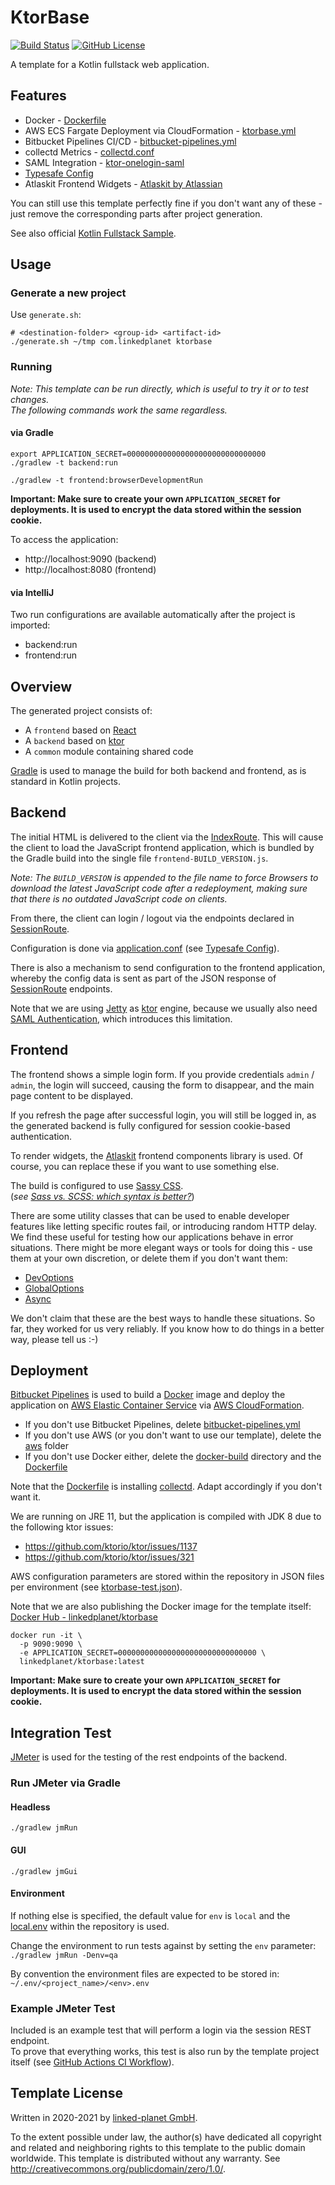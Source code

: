 # KtorBase
[![Build Status](https://github.com/linked-planet/ktorbase/workflows/CI%20Pipeline/badge.svg)](https://github.com/linked-planet/ktorbase/actions/workflows/ci.yml)
[![GitHub License](https://img.shields.io/badge/license-CC0%201.0%20Universal-blue.svg?style=flat)](https://creativecommons.org/publicdomain/zero/1.0/legalcode)

A template for a Kotlin fullstack web application.


## Features
- Docker - [Dockerfile](Dockerfile)
- AWS ECS Fargate Deployment via CloudFormation - [ktorbase.yml](aws/templates/ktorbase.yml)
- Bitbucket Pipelines CI/CD - [bitbucket-pipelines.yml](bitbucket-pipelines.yml)
- collectd Metrics - [collectd.conf](docker-build/collectd.conf)
- SAML Integration - [ktor-onelogin-saml][ktor-onelogin-saml]
- [Typesafe Config][tsconfig]
- Atlaskit Frontend Widgets - [Atlaskit by Atlassian][atlaskit]

You can still use this template perfectly fine if you don't want any of these - just remove the corresponding parts
after project generation.

See also official [Kotlin Fullstack Sample][kotlin-fullstack-sample].


## Usage

### Generate a new project
Use `generate.sh`:
```
# <destination-folder> <group-id> <artifact-id>
./generate.sh ~/tmp com.linkedplanet ktorbase
```

### Running
*Note: This template can be run directly, which is useful to try it or to
test changes.  
The following commands work the same regardless.*

#### via Gradle
```
export APPLICATION_SECRET=0000000000000000000000000000000
./gradlew -t backend:run
```
```
./gradlew -t frontend:browserDevelopmentRun
```
**Important: Make sure to create your own `APPLICATION_SECRET` for deployments.
It is used to encrypt the data stored within the session cookie.**

To access the application:
- http://localhost:9090 (backend)
- http://localhost:8080 (frontend)

#### via IntelliJ
Two run configurations are available automatically after the project is imported:
- backend:run
- frontend:run


## Overview
The generated project consists of:

- A `frontend` based on [React][react]
- A `backend` based on [ktor][ktor]
- A `common` module containing shared code

[Gradle][gradle] is used to manage the build for both backend and frontend,
as is standard in Kotlin projects.


## Backend
The initial HTML is delivered to the client via the
[IndexRoute](backend/src/main/kotlin/com/linkedplanet/ktorbase/routes/IndexRoute.kt).
This will cause the client to load the JavaScript frontend
application, which is bundled by the Gradle build into the single
file `frontend-BUILD_VERSION.js`.

*Note: The `BUILD_VERSION` is appended to the file name to force
Browsers to download the latest JavaScript code after a redeployment,
making sure that there is no outdated JavaScript code on clients.*

From there, the client can login / logout via the endpoints declared
in [SessionRoute](backend/src/main/kotlin/com/linkedplanet/ktorbase/routes/SessionRoute.kt).

Configuration is done via [application.conf](backend/src/main/resources/application.conf)
(see [Typesafe Config][tsconfig]).

There is also a mechanism to send configuration to the frontend
application, whereby the config data is sent as part of the JSON
response of [SessionRoute](backend/src/main/kotlin/com/linkedplanet/ktorbase/routes/SessionRoute.kt)
endpoints.

Note that we are using [Jetty][jetty] as [ktor][ktor] engine, because we usually also
need [SAML Authentication][ktor-onelogin-saml], which introduces this
limitation.


## Frontend
The frontend shows a simple login form. If you provide credentials
`admin` / `admin`, the login will succeed, causing the form to
disappear, and the main page content to be displayed.

If you refresh the page after successful login, you will still be
logged in, as the generated backend is fully configured for
session cookie-based authentication.

To render widgets, the [Atlaskit][atlaskit] frontend
components library is used. Of course, you can replace these if you
want to use something else.

The build is configured to use [Sassy CSS][sass].  
(*see [Sass vs. SCSS: which syntax is better?][sassy-vs-scss]*)

There are some utility classes
that can be used to enable developer features like letting specific
routes fail, or introducing random HTTP delay. We find these
useful for testing how our applications behave in error situations.
There might be more elegant ways or tools for doing this - use them
at your own discretion, or delete them if you don't want them:
- [DevOptions](frontend/src/main/kotlin/com/linkedplanet/ktorbase/DevOptions.kt)
- [GlobalOptions](frontend/src/main/kotlin/com/linkedplanet/ktorbase/GlobalOptions.kt)
- [Async](frontend/src/main/kotlin/com/linkedplanet/ktorbase/util/Async.kt)

We don't claim that these are the best ways to handle these situations. So far,
they worked for us very reliably. If you know how to do things in a better way,
please tell us :-)


## Deployment
[Bitbucket Pipelines][bitbucket-pipelines] is used to build a
[Docker][docker] image and deploy the application on
[AWS Elastic Container Service][aws-ecs] via [AWS CloudFormation][aws-cloudformation].

- If you don't use Bitbucket Pipelines, delete [bitbucket-pipelines.yml](bitbucket-pipelines.yml)
- If you don't use AWS (or you don't want to use our template), delete
  the [aws](aws) folder
- If you don't use Docker either, delete the [docker-build](docker-build) directory
  and the [Dockerfile](Dockerfile)

Note that the [Dockerfile](Dockerfile) is installing [collectd][collectd].
Adapt accordingly if you don't want it.

We are running on JRE 11, but the application is compiled with JDK 8 due to the following
ktor issues:
- https://github.com/ktorio/ktor/issues/1137
- https://github.com/ktorio/ktor/issues/321

AWS configuration parameters are stored within the repository in JSON files per
environment (see [ktorbase-test.json](aws/templates/ktorbase-test.json)).

Note that we are also publishing the Docker image for the template itself:  
[Docker Hub - linkedplanet/ktorbase](https://hub.docker.com/repository/docker/linkedplanet/ktorbase)  

```
docker run -it \
  -p 9090:9090 \
  -e APPLICATION_SECRET=0000000000000000000000000000000 \
  linkedplanet/ktorbase:latest
```

**Important: Make sure to create your own `APPLICATION_SECRET` for deployments.
It is used to encrypt the data stored within the session cookie.**


## Integration Test
[JMeter][jmeter] is used for the testing of the rest endpoints of the backend.

### Run JMeter via Gradle

#### Headless
`./gradlew jmRun`

#### GUI
`./gradlew jmGui`

#### Environment
If nothing else is specified, the default value for `env` is `local` and the
[local.env](backend/src/test/resources/local.env) within the repository is used.

Change the environment to run tests against by setting the `env` parameter:  
`./gradlew jmRun -Denv=qa`

By convention the environment files are expected to be stored in:  
`~/.env/<project_name>/<env>.env`

### Example JMeter Test
Included is an example test that will perform a login via the session REST
endpoint.  
To prove that everything works, this test is also run by the template project
itself (see [GitHub Actions CI Workflow](https://github.com/linked-planet/ktorbase/actions/workflows/ci.yml)).

## Template License
Written in 2020-2021 by [linked-planet GmbH](https://www.linked-planet.com).

To the extent possible under law, the author(s) have dedicated all copyright and related
and neighboring rights to this template to the public domain worldwide.
This template is distributed without any warranty. See <http://creativecommons.org/publicdomain/zero/1.0/>.


[g8]: http://www.foundweekends.org/giter8/
[react]: https://reactjs.org/
[ktor]: https://ktor.io/
[gradle]: https://gradle.org/
[tsconfig]: https://github.com/lightbend/config/
[atlaskit]: https://atlaskit.atlassian.com/
[sass]: https://sass-lang.com/
[sassy-vs-scss]: http://thesassway.com/editorial/sass-vs-scss-which-syntax-is-better
[ktor-onelogin-saml]: https://github.com/link-time/ktor-onelogin-saml
[bitbucket-pipelines]: https://bitbucket.org/product/features/pipelines
[docker]: https://www.docker.com/
[aws-ecs]: https://aws.amazon.com/ecs/
[aws-cloudformation]: https://aws.amazon.com/cloudformation/
[collectd]: https://collectd.org/
[jmeter]: https://jmeter.apache.org/index.html
[jmeter-plugin]: https://github.com/jmeter-gradle-plugin/jmeter-gradle-plugin
[kotlin-fullstack-sample]: https://github.com/Kotlin/kotlin-full-stack-application-demo
[jetty]: https://www.eclipse.org/jetty/
